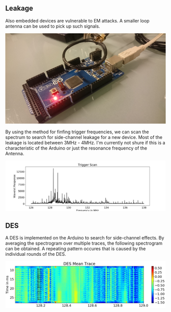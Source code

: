 ## Leakage

Also embedded devices are vulnerable to EM attacks.
A smaller loop antenna can be used to pick up such signals.

![alt tag](images/setup-arduino.jpg)

By using the method for finfing trigger frequencies, we can scan the spectrum to search for side-channel leakage for a new device.
Most of the leakage is located between 3MHz - 4MHz.
I'm currently not shure if this is a characteristic of the Arduino or just the resonance frequency of the Antenna.

![alt tag](images/arduino-scan.jpg)


## DES

A DES is implemented on the Arduino to search for side-channel effects.
By averaging the spectrogram over multiple traces, the following spectrogram can be obtained.
A repeating pattern occures that is caused by the individual rounds of the DES.

![alt tag](images/arduino-des-mean.jpg)

